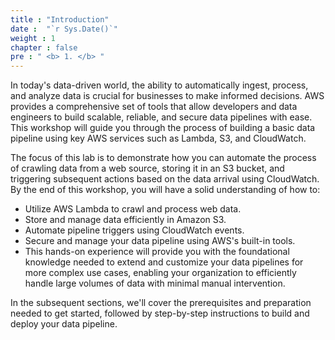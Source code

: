 ```yaml
---
title : "Introduction"
date :  "`r Sys.Date()`" 
weight : 1 
chapter : false
pre : " <b> 1. </b> "
---
```

In today's data-driven world, the ability to automatically ingest, process, and analyze data is crucial for businesses to make informed decisions. AWS provides a comprehensive set of tools that allow developers and data engineers to build scalable, reliable, and secure data pipelines with ease. This workshop will guide you through the process of building a basic data pipeline using key AWS services such as Lambda, S3, and CloudWatch.

The focus of this lab is to demonstrate how you can automate the process of crawling data from a web source, storing it in an S3 bucket, and triggering subsequent actions based on the data arrival using CloudWatch. By the end of this workshop, you will have a solid understanding of how to:

- Utilize AWS Lambda to crawl and process web data.
- Store and manage data efficiently in Amazon S3.
- Automate pipeline triggers using CloudWatch events.
- Secure and manage your data pipeline using AWS's built-in tools.
- This hands-on experience will provide you with the foundational knowledge needed to extend and customize your data pipelines for more complex use cases, enabling your organization to efficiently handle large volumes of data with minimal manual intervention.

In the subsequent sections, we'll cover the prerequisites and preparation needed to get started, followed by step-by-step instructions to build and deploy your data pipeline.